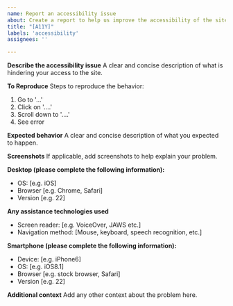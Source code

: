 ```yaml
---
name: Report an accessibility issue
about: Create a report to help us improve the accessibility of the site
title: "[A11Y]"
labels: 'accessibility'
assignees: ''

---
```


**Describe the accessibility issue**
A clear and concise description of what is hindering your access to the site.

**To Reproduce**
Steps to reproduce the behavior:
1. Go to '...'
2. Click on '....'
3. Scroll down to '....'
4. See error

**Expected behavior**
A clear and concise description of what you expected to happen.

**Screenshots**
If applicable, add screenshots to help explain your problem.

**Desktop (please complete the following information):**
 - OS: [e.g. iOS]
 - Browser [e.g. Chrome, Safari]
 - Version [e.g. 22]

**Any assistance technologies used**
- Screen reader: [e.g. VoiceOver, JAWS etc.]
- Navigation method: [Mouse, keyboard, speech recognition, etc.]

**Smartphone (please complete the following information):**
 - Device: [e.g. iPhone6]
 - OS: [e.g. iOS8.1]
 - Browser [e.g. stock browser, Safari]
 - Version [e.g. 22]

**Additional context**
Add any other context about the problem here.
